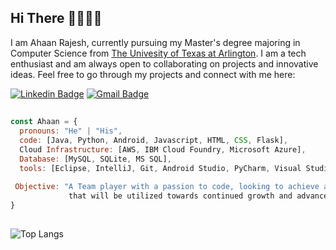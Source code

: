 ## Hi There 👋👨🏻‍💻


I am Ahaan Rajesh, currently pursuing my Master's degree majoring in Computer Science from [The Univesity of Texas at Arlington](https://www.uta.edu/). I am a tech enthusiast and  am always open to collaborating on projects and innovative ideas. Feel free to go through my projects and connect with me here:

[![Linkedin Badge](https://img.shields.io/badge/-Linkedin-blue?style=flat-square&logo=Linkedin&logoColor=white&link=https://www.linkedin.com/in/ahaanr/)](https://www.linkedin.com/in/ahaanr/)
[![Gmail Badge](https://img.shields.io/badge/-Gmail-c14438?style=flat-square&logo=Gmail&logoColor=white&link=mailto:ahaanrajesh@gmail.com)](mailto:ahaanrajesh@gmail.com)

##

```javascript
const Ahaan = {
  pronouns: "He" | "His",
  code: [Java, Python, Android, Javascript, HTML, CSS, Flask],
  Cloud Infrastructure: [AWS, IBM Cloud Foundry, Microsoft Azure],
  Database: [MySQL, SQLite, MS SQL],
  tools: [Eclipse, IntelliJ, Git, Android Studio, PyCharm, Visual Studio],
 
 Objective: "A Team player with a passion to code, looking to achieve a challenging position 
             that will be utilized towards continued growth and advancement."
}
```

##

![Top Langs](https://github-readme-stats.vercel.app/api/top-langs/?username=Ahaan-R&hide=TeX&layout=compact)

<!--
##

- 🔭 I’m currently working on ...
- 🌱 I’m currently learning ...
- 👯 I’m looking to collaborate on ...
- 🤔 I’m looking for help with ...
- 💬 Ask me about ...
- 📫 How to reach me: ...
- 😄 Pronouns: ...
- ⚡ Fun fact: ...

